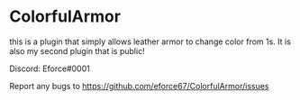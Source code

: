 # ColorfulArmor
this is a plugin that simply allows leather armor to change color from 1s. It is also my second plugin that is public!

Discord: Eforce#0001

Report any bugs to https://github.com/eforce67/ColorfulArmor/issues
